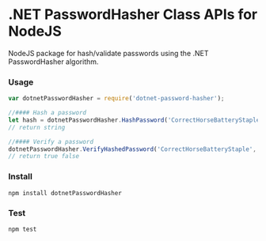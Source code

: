 # .NET PasswordHasher Class APIs for NodeJS

NodeJS package for hash/validate passwords using the .NET PasswordHasher algorithm.

### Usage



```js
var dotnetPasswordHasher = require('dotnet-password-hasher');

//#### Hash a password
let hash = dotnetPasswordHasher.HashPassword('CorrectHorseBatteryStaple');
// return string

//#### Verify a password
dotnetPasswordHasher.VerifyHashedPassword('CorrectHorseBatteryStaple', hash);
// return true false


```

### Install

`npm install dotnetPasswordHasher`

### Test

`npm test`
